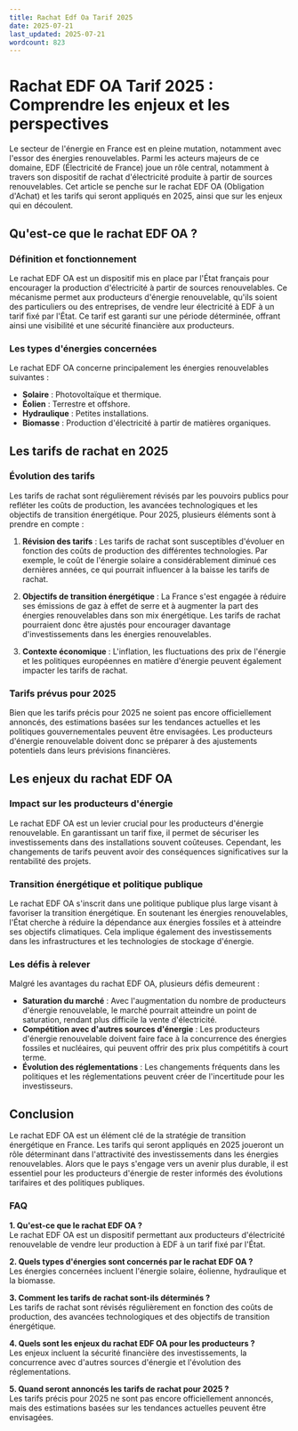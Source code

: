 ```yaml
---
title: Rachat Edf Oa Tarif 2025
date: 2025-07-21
last_updated: 2025-07-21
wordcount: 823
---
```


# Rachat EDF OA Tarif 2025 : Comprendre les enjeux et les perspectives

Le secteur de l'énergie en France est en pleine mutation, notamment avec l'essor des énergies renouvelables. Parmi les acteurs majeurs de ce domaine, EDF (Électricité de France) joue un rôle central, notamment à travers son dispositif de rachat d'électricité produite à partir de sources renouvelables. Cet article se penche sur le rachat EDF OA (Obligation d'Achat) et les tarifs qui seront appliqués en 2025, ainsi que sur les enjeux qui en découlent.

## Qu'est-ce que le rachat EDF OA ?

### Définition et fonctionnement

Le rachat EDF OA est un dispositif mis en place par l'État français pour encourager la production d'électricité à partir de sources renouvelables. Ce mécanisme permet aux producteurs d'énergie renouvelable, qu'ils soient des particuliers ou des entreprises, de vendre leur électricité à EDF à un tarif fixé par l'État. Ce tarif est garanti sur une période déterminée, offrant ainsi une visibilité et une sécurité financière aux producteurs.

### Les types d'énergies concernées

Le rachat EDF OA concerne principalement les énergies renouvelables suivantes :

- **Solaire** : Photovoltaïque et thermique.
- **Éolien** : Terrestre et offshore.
- **Hydraulique** : Petites installations.
- **Biomasse** : Production d'électricité à partir de matières organiques.

## Les tarifs de rachat en 2025

### Évolution des tarifs

Les tarifs de rachat sont régulièrement révisés par les pouvoirs publics pour refléter les coûts de production, les avancées technologiques et les objectifs de transition énergétique. Pour 2025, plusieurs éléments sont à prendre en compte :

1. **Révision des tarifs** : Les tarifs de rachat sont susceptibles d'évoluer en fonction des coûts de production des différentes technologies. Par exemple, le coût de l'énergie solaire a considérablement diminué ces dernières années, ce qui pourrait influencer à la baisse les tarifs de rachat.

2. **Objectifs de transition énergétique** : La France s'est engagée à réduire ses émissions de gaz à effet de serre et à augmenter la part des énergies renouvelables dans son mix énergétique. Les tarifs de rachat pourraient donc être ajustés pour encourager davantage d'investissements dans les énergies renouvelables.

3. **Contexte économique** : L'inflation, les fluctuations des prix de l'énergie et les politiques européennes en matière d'énergie peuvent également impacter les tarifs de rachat.

### Tarifs prévus pour 2025

Bien que les tarifs précis pour 2025 ne soient pas encore officiellement annoncés, des estimations basées sur les tendances actuelles et les politiques gouvernementales peuvent être envisagées. Les producteurs d'énergie renouvelable doivent donc se préparer à des ajustements potentiels dans leurs prévisions financières.

## Les enjeux du rachat EDF OA

### Impact sur les producteurs d'énergie

Le rachat EDF OA est un levier crucial pour les producteurs d'énergie renouvelable. En garantissant un tarif fixe, il permet de sécuriser les investissements dans des installations souvent coûteuses. Cependant, les changements de tarifs peuvent avoir des conséquences significatives sur la rentabilité des projets.

### Transition énergétique et politique publique

Le rachat EDF OA s'inscrit dans une politique publique plus large visant à favoriser la transition énergétique. En soutenant les énergies renouvelables, l'État cherche à réduire la dépendance aux énergies fossiles et à atteindre ses objectifs climatiques. Cela implique également des investissements dans les infrastructures et les technologies de stockage d'énergie.

### Les défis à relever

Malgré les avantages du rachat EDF OA, plusieurs défis demeurent :

- **Saturation du marché** : Avec l'augmentation du nombre de producteurs d'énergie renouvelable, le marché pourrait atteindre un point de saturation, rendant plus difficile la vente d'électricité.
- **Compétition avec d'autres sources d'énergie** : Les producteurs d'énergie renouvelable doivent faire face à la concurrence des énergies fossiles et nucléaires, qui peuvent offrir des prix plus compétitifs à court terme.
- **Évolution des réglementations** : Les changements fréquents dans les politiques et les réglementations peuvent créer de l'incertitude pour les investisseurs.

## Conclusion

Le rachat EDF OA est un élément clé de la stratégie de transition énergétique en France. Les tarifs qui seront appliqués en 2025 joueront un rôle déterminant dans l'attractivité des investissements dans les énergies renouvelables. Alors que le pays s'engage vers un avenir plus durable, il est essentiel pour les producteurs d'énergie de rester informés des évolutions tarifaires et des politiques publiques. 

### FAQ

**1. Qu'est-ce que le rachat EDF OA ?**  
Le rachat EDF OA est un dispositif permettant aux producteurs d'électricité renouvelable de vendre leur production à EDF à un tarif fixé par l'État.

**2. Quels types d'énergies sont concernés par le rachat EDF OA ?**  
Les énergies concernées incluent l'énergie solaire, éolienne, hydraulique et la biomasse.

**3. Comment les tarifs de rachat sont-ils déterminés ?**  
Les tarifs de rachat sont révisés régulièrement en fonction des coûts de production, des avancées technologiques et des objectifs de transition énergétique.

**4. Quels sont les enjeux du rachat EDF OA pour les producteurs ?**  
Les enjeux incluent la sécurité financière des investissements, la concurrence avec d'autres sources d'énergie et l'évolution des réglementations.

**5. Quand seront annoncés les tarifs de rachat pour 2025 ?**  
Les tarifs précis pour 2025 ne sont pas encore officiellement annoncés, mais des estimations basées sur les tendances actuelles peuvent être envisagées.